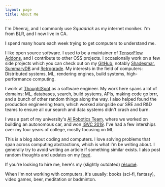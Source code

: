 ```yaml
---
layout: page
title: About Me
---
```


I'm Dheeraj, and I commonly use _Squadrick_ as my internet moniker. I'm from BLR, and I now live in CA.

I spend many hours each week trying to get computers to understand me.

I like open source software. I used to be a  maintainer of [TensorFlow Addons](https://github.com/tensorflow/addons/), and I contribute to other OSS projects. I occasionally work on a few side projects which you can check out on my [GitHub](https://github.com/Squadrick), notably [Shadesmar](https://github.com/Squadrick/shadesmar), [SummaryDB](https://github.com/Squadrick/summarydb) and [Retrograde](https://github.com/Squadrick/Retrograde). My interests in the field of computers: Distributed systems, ML, rendering engines, build systems, high-performance computing. 

I work at [ThoughtSpot](https://www.thoughtspot.com/) as a software engineer. My work here spans a lot of domains: ML, databases, search, build systems, APIs, making code go brrr, and a bunch of other random things along the way. I also helped found the production engineering team, which worked alongside our SRE and R&D teams to ensure all our search and data systems didn't crash and burn.

I was a part of my university's [AI Robotics Team](http://projectmanas.in), where we worked on building an autonomous car, and won [IGVC 2019](http://www.igvc.org/). I've had a few interships over my four years of college, mostly focusing on ML.

This is a blog about coding and computers. I love solving problems that span across computing abstractions, which is what I'm be writing about. I generally try to avoid writing an article if something similar exists. I also post random thoughts and updates on my [feed](https://squadrick.dev/menu/feed.html).

If you're looking to hire me, here's my (slightly outdated) [résumé](https://squadrick.github.io/resume).

When I'm not working with computers, it's usually: books (sci-fi, fantasy), video games, beer, meditation or badminton. 
